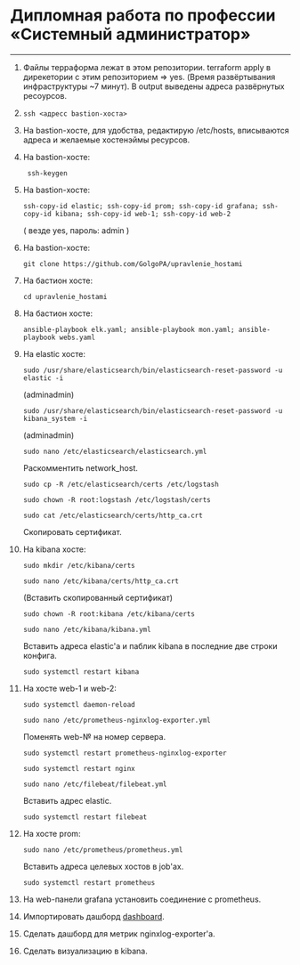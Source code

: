 # Дипломная работа по профессии «Системный администратор»

---

1. Файлы терраформа лежат в этом репозитории. terraform apply в дирекетории с этим репозиторием => yes. (Время развёртывания инфраструктуры ~7 минут). В output выведены адреса развёрнутых ресоурсов.
2. ```
   ssh <адресс bastion-хоста>
   ```
3. На bastion-хосте, для удобства, редактирую /etc/hosts, вписываются адреса и желаемые хостенэймы ресурсов.
4. На bastion-хосте:
   ```
    ssh-keygen
   ```
5. На bastion-хосте:
   ```
   ssh-copy-id elastic; ssh-copy-id prom; ssh-copy-id grafana; ssh-copy-id kibana; ssh-copy-id web-1; ssh-copy-id web-2
   ```
   ( везде yes, пароль: admin )
6. На bastion-хосте:
   ```
   git clone https://github.com/GolgoPA/upravlenie_hostami
   ```
7. На бастион хосте:
   ```
   cd upravlenie_hostami
   ```
8. На бастион хосте:
   ```
   ansible-playbook elk.yaml; ansible-playbook mon.yaml; ansible-playbook webs.yaml
   ```
9. На elastic хосте:
   ```
   sudo /usr/share/elasticsearch/bin/elasticsearch-reset-password -u elastic -i
   ```
   (adminadmin)

   ```
   sudo /usr/share/elasticsearch/bin/elasticsearch-reset-password -u kibana_system -i
   ```
   (adminadmin)

   ```
   sudo nano /etc/elasticsearch/elasticsearch.yml 
   ```
   Раскомментить network_host.

   ```
   sudo cp -R /etc/elasticsearch/certs /etc/logstash
   ```

   ```
   sudo chown -R root:logstash /etc/logstash/certs
   ```

   ```
   sudo cat /etc/elasticsearch/certs/http_ca.crt
   ```
   Скопировать сертификат.

11. На kibana хосте:
    ```
    sudo mkdir /etc/kibana/certs
    ```

    ```
    sudo nano /etc/kibana/certs/http_ca.crt
    ```
    (Вставить скопированный сертификат)

    ```
    sudo chown -R root:kibana /etc/kibana/certs
    ```

    ```
    sudo nano /etc/kibana/kibana.yml
    ```
    Вставить адреса elastic'a и паблик kibana в последние две строки конфига.

    ```
    sudo systemctl restart kibana
    ```
12. На хосте web-1 и web-2:

    ```
    sudo systemctl daemon-reload
    ```

    ```
    sudo nano /etc/prometheus-nginxlog-exporter.yml
    ```
    Поменять web-№ на номер сервера.

    ```
    sudo systemctl restart prometheus-nginxlog-exporter
    ```

    ```
    sudo systemctl restart nginx
    ```

    ```
    sudo nano /etc/filebeat/filebeat.yml
    ```
    Вставить адрес elastic.

    ```
    sudo systemctl restart filebeat
    ```

    
14. На хосте prom:

    ```
    sudo nano /etc/prometheus/prometheus.yml
    ```

    Вставить адреса целевых хостов в job'aх.

    ```
    sudo systemctl restart prometheus
    ```
    
16. На web-панели grafana установить соединение с prometheus.
17. Импортировать дашборд [dashboard](https://grafana.com/grafana/dashboards/1860-node-exporter-full/).
18. Сделать дашборд для метрик nginxlog-exporter'a.
19. Сделать визуализацию в kibana.
